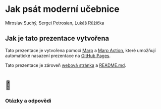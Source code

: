 <!--
theme: gaia
class:
 - invert
headingDivider: 2 
paginate: true
-->

<!--
_class:
 - lead
 - invert
-->

# Jak psát moderní učebnice

[Miroslav Suchý](mailto:msuchy@redhat.com), [Sergei Petrosian](mailto:spetrosi@redhat.com), [Lukáš Růžička](mailto:lruzicka@redhat.com)

## Jak je tato prezentace vytvořena

Tato prezentace je vytvořena pomocí [Marp](https://marp.app/) a [Marp Action](https://github.com/ralexander-phi/marp-action), které umožňují automatické nasazení prezentace na [GitHub Pages](https://pages.github.com/).

Tato prezentace je zároveň [webová stránka](https://spetrosi.github.io/jak_psat_moderni_ucebnice/) a [README.md](https://github.com/spetrosi/jak_psat_moderni_ucebnice/blob/master/README.md).

# 🎉
<!--
_class:
 - lead
 - invert
-->
### Otázky a odpovědi


